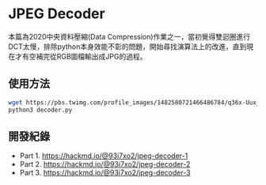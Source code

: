 # JPEG Decoder

本篇為2020中央資料壓縮(Data Compression)作業之一，當初覺得雙迴圈進行DCT太慢，排除python本身效能不彰的問題，開始尋找演算法上的改進，直到現在才有空補完從RGB圖檔輸出成JPG的過程。

## 使用方法
```bash
wget https://pbs.twimg.com/profile_images/1482580721466486784/q36x-Uux_400x400.jpg -o 400x400.jpg
python3 decoder.py
```

## 開發紀錄
- Part 1. https://hackmd.io/@93i7xo2/jpeg-decoder-1
- Part 2. https://hackmd.io/@93i7xo2/jpeg-decoder-2
- Part 3. https://hackmd.io/@93i7xo2/jpeg-decoder-3
